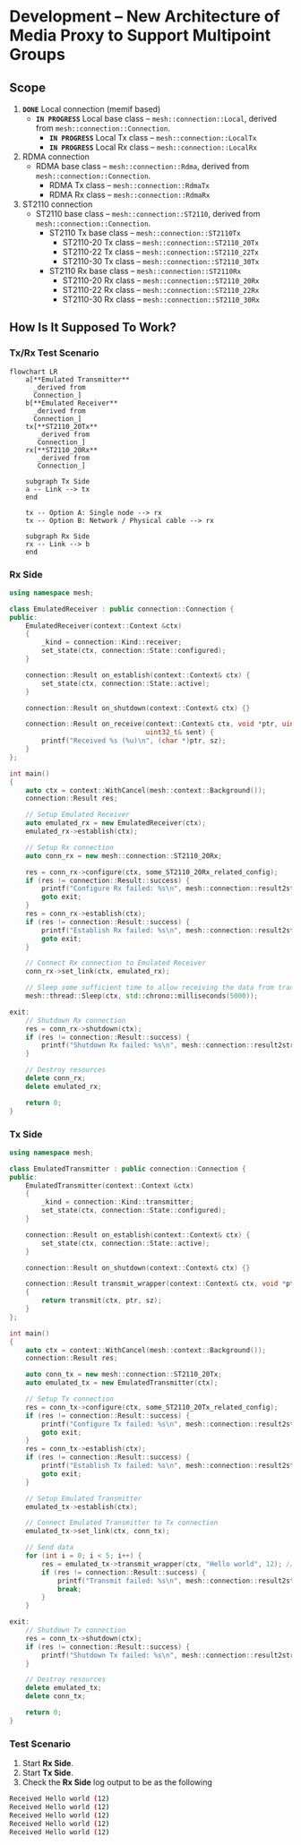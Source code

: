 # Development – New Architecture of Media Proxy to Support Multipoint Groups

## Scope

1. **`DONE`** Local connection (memif based)
   - **`IN PROGRESS`** Local base class – `mesh::connection::Local`, derived from `mesh::connection::Connection`.
     - **`IN PROGRESS`** Local Tx class – `mesh::connection::LocalTx`
     - **`IN PROGRESS`** Local Rx class – `mesh::connection::LocalRx`
1. RDMA connection
   - RDMA base class – `mesh::connection::Rdma`, derived from `mesh::connection::Connection`.
     - RDMA Tx class – `mesh::connection::RdmaTx`
     - RDMA Rx class – `mesh::connection::RdmaRx`
1. ST2110 connection
   - ST2110 base class – `mesh::connection::ST2110`, derived from `mesh::connection::Connection`.
     - ST2110 Tx base class – `mesh::connection::ST2110Tx`
       - ST2110-20 Tx class – `mesh::connection::ST2110_20Tx`
       - ST2110-22 Tx class – `mesh::connection::ST2110_22Tx`
       - ST2110-30 Tx class – `mesh::connection::ST2110_30Tx`
     - ST2110 Rx base class – `mesh::connection::ST2110Rx`
       - ST2110-20 Rx class – `mesh::connection::ST2110_20Rx`
       - ST2110-22 Rx class – `mesh::connection::ST2110_22Rx`
       - ST2110-30 Rx class – `mesh::connection::ST2110_30Rx`

## How Is It Supposed To Work?

### Tx/Rx Test Scenario

```mermaid
flowchart LR
    a[**Emulated Transmitter**
      _derived from
      Connection_]
    b[**Emulated Receiver**
      _derived from
      Connection_]
    tx[**ST2110_20Tx**
       _derived from
       Connection_]
    rx[**ST2110_20Rx**
       _derived from
       Connection_]

    subgraph Tx Side
    a -- Link --> tx
    end

    tx -- Option A: Single node --> rx
    tx -- Option B: Network / Physical cable --> rx

    subgraph Rx Side
    rx -- Link --> b
    end
```

### Rx Side

```cpp
using namespace mesh;

class EmulatedReceiver : public connection::Connection {
public:
    EmulatedReceiver(context::Context &ctx)
    {
        _kind = connection::Kind::receiver;
        set_state(ctx, connection::State::configured);
    }

    connection::Result on_establish(context::Context& ctx) {
        set_state(ctx, connection::State::active);
    }

    connection::Result on_shutdown(context::Context& ctx) {}

    connection::Result on_receive(context::Context& ctx, void *ptr, uint32_t sz,
                                  uint32_t& sent) {
        printf("Received %s (%u)\n", (char *)ptr, sz);
    }
};

int main()
{
    auto ctx = context::WithCancel(mesh::context::Background());
    connection::Result res;

    // Setup Emulated Receiver
    auto emulated_rx = new EmulatedReceiver(ctx);
    emulated_rx->establish(ctx);

    // Setup Rx connection
    auto conn_rx = new mesh::connection::ST2110_20Rx;

    res = conn_rx->configure(ctx, some_ST2110_20Rx_related_config);
    if (res != connection::Result::success) {
        printf("Configure Rx failed: %s\n", mesh::connection::result2str(res));
        goto exit;
    }
    res = conn_rx->establish(ctx);
    if (res != connection::Result::success) {
        printf("Establish Rx failed: %s\n", mesh::connection::result2str(res));
        goto exit;
    }

    // Connect Rx connection to Emulated Receiver
    conn_rx->set_link(ctx, emulated_rx);

    // Sleep some sufficient time to allow receiving the data from transmitter
    mesh::thread::Sleep(ctx, std::chrono::milliseconds(5000));

exit:
    // Shutdown Rx connection
    res = conn_rx->shutdown(ctx);
    if (res != connection::Result::success) {
        printf("Shutdown Rx failed: %s\n", mesh::connection::result2str(res));
    }

    // Destroy resources
    delete conn_rx;
    delete emulated_rx;

    return 0;
}
```

### Tx Side

```cpp
using namespace mesh;

class EmulatedTransmitter : public connection::Connection {
public:
    EmulatedTransmitter(context::Context &ctx)
    {
        _kind = connection::Kind::transmitter;
        set_state(ctx, connection::State::configured);
    }

    connection::Result on_establish(context::Context& ctx) {
        set_state(ctx, connection::State::active);
    }

    connection::Result on_shutdown(context::Context& ctx) {}

    connection::Result transmit_wrapper(context::Context& ctx, void *ptr, uint32_t sz)
    {
        return transmit(ctx, ptr, sz);
    }
};

int main()
{
    auto ctx = context::WithCancel(mesh::context::Background());
    connection::Result res;

    auto conn_tx = new mesh::connection::ST2110_20Tx;
    auto emulated_tx = new EmulatedTransmitter(ctx);

    // Setup Tx connection
    res = conn_tx->configure(ctx, some_ST2110_20Tx_related_config);
    if (res != connection::Result::success) {
        printf("Configure Tx failed: %s\n", mesh::connection::result2str(res));
        goto exit;
    }
    res = conn_tx->establish(ctx);
    if (res != connection::Result::success) {
        printf("Establish Tx failed: %s\n", mesh::connection::result2str(res));
        goto exit;
    }

    // Setup Emulated Transmitter
    emulated_tx->establish(ctx);

    // Connect Emulated Transmitter to Tx connection
    emulated_tx->set_link(ctx, conn_tx);

    // Send data
    for (int i = 0; i < 5; i++) {
        res = emulated_tx->transmit_wrapper(ctx, "Hello world", 12); // Use appropriate data here
        if (res != connection::Result::success) {
            printf("Transmit failed: %s\n", mesh::connection::result2str(res));
            break;
        }
    }

exit:
    // Shutdown Tx connection
    res = conn_tx->shutdown(ctx);
    if (res != connection::Result::success) {
        printf("Shutdown Tx failed: %s\n", mesh::connection::result2str(res));
    }

    // Destroy resources
    delete emulated_tx;
    delete conn_tx;

    return 0;
}
```

### Test Scenario

1. Start **Rx Side**.
2. Start **Tx Side**.
3. Check the **Rx Side** log output to be as the following

```bash
Received Hello world (12)
Received Hello world (12)
Received Hello world (12)
Received Hello world (12)
Received Hello world (12)
```
